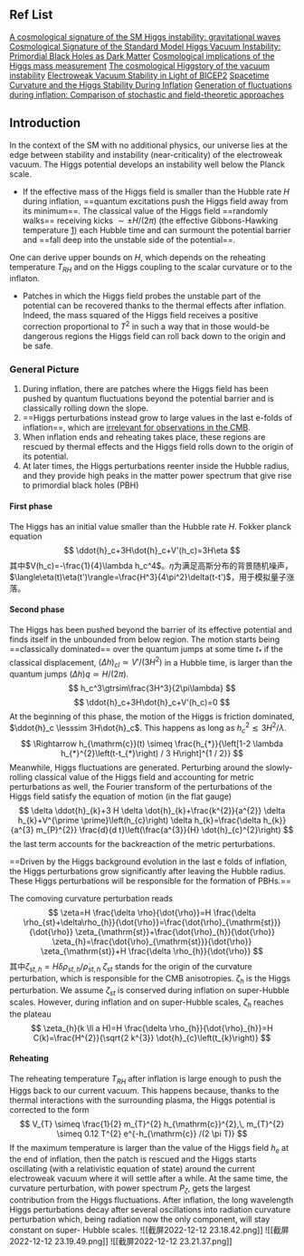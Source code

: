 ## Ref List 
[A cosmological signature of the SM Higgs instability: gravitational waves](file:///Users/lyuzhenhong/Desktop/Academic/Research/Espinosa_2018_J._Cosmol._Astropart._Phys._2018_012_HiggsVacuumInstability_GW.pdf)
[Cosmological Signature of the Standard Model Higgs Vacuum Instability: Primordial Black Holes as Dark Matter](file:///Users/lyuzhenhong/Desktop/Academic/Research/PBH/10.1103_PhysRevLett.120.121301_HiggsVacuumInstability_PBH.pdf)
[Cosmological implications of the Higgs mass measurement](file:///Users/lyuzhenhong/Desktop/Academic/Research/Espinosa_2008_J._Cosmol._Astropart._Phys._2008_002_Cosmological%20implications%20of%20the%20Higgs%20mass%20measurement.pdf)
[The cosmological Higgstory of the vacuum instability](file:///Users/lyuzhenhong/Desktop/Academic/Research/JHEP09(2015)174_The%20cosmological%20Higgstory.pdf)
[Electroweak Vacuum Stability in Light of BICEP2](file:///Users/lyuzhenhong/Desktop/Academic/Research/PhysRevLett.112.201801_EW_VacuumStability_BICEP2.pdf)
[Spacetime Curvature and the Higgs Stability During Inflation](file:///Users/lyuzhenhong/Desktop/Academic/Research/PhysRevLett.113.211102_Curvature_HiggsStability.pdf)
[Generation of fluctuations during inflation: Comparison of stochastic and field-theoretic approaches](file:///Users/lyuzhenhong/Desktop/Academic/Research/PhysRevD.79.044007_stochastic_field-theoretic.pdf)

## Introduction

In the context of the SM with no additional physics, our universe lies at the edge between stability and instability (near-criticality) of the electroweak vacuum. The Higgs potential develops an instability well below the Planck scale.
- If the effective mass of the Higgs field is smaller than the Hubble rate $H$ during inflation, ==quantum excitations push the Higgs field away from its minimum==. The classical value of the Higgs field ==randomly walks== receiving kicks $\sim \pm H/(2\pi)$ (the effective Gibbons-Hawking temperature [1](file:///Users/lyuzhenhong/Desktop/Academic/Research/Higgs_Inflation/JHEP09(2015)174_The%20cosmological%20Higgstory.pdf)) each Hubble time and can surmount the potential barrier and ==fall deep into the unstable side of the potential==.

One can derive upper bounds on $H$, which depends on the reheating temperature $T_{RH}$ and on the Higgs coupling to the scalar curvature or to the inflaton.
- Patches in which the Higgs field probes the unstable part of the potential can be recovered thanks to the thermal effects after inflation. Indeed, the mass squared of the Higgs field receives a positive correction proportional to $T^2$ in such a way that in those would-be dangerous regions the Higgs field can roll back down to the origin and be safe.

### General Picture
1. During inflation, there are patches where the Higgs field has been pushed by quantum fluctuations beyond the potential barrier and is classically rolling down the slope. 
2. ==Higgs perturbations instead grow to large values in the last e-folds of inflation==, which are <u>irrelevant for observations in the CMB</u>.
3. When inflation ends and reheating takes place, these regions are rescued by thermal effects and the Higgs field rolls down to the origin of its potential. 
4. At later times, the Higgs perturbations reenter inside the Hubble radius, and they provide high peaks in the matter power spectrum that give rise to primordial black holes (PBH)

#### First phase
The Higgs has an initial value smaller than the Hubble rate $H$.
Fokker planck equation
$$
\ddot{h}_c+3H\dot{h}_c+V'(h_c)=3H\eta
$$
其中$V(h_c)=-\frac{1}{4}\lambda h_c^4$。$\eta$为满足高斯分布的背景随机噪声，$\langle\eta(t)\eta(t')\rangle=\frac{H^3}{4\pi^2}\delta(t-t')$，用于模拟量子涨落。

#### Second phase
The Higgs has been pushed beyond the barrier of its effective potential and finds itself in the unbounded from below region. The motion starts being ==classically dominated== over the quantum jumps at some time $t_*$ if the classical displacement, $(\Delta h)_{cl} \simeq V'/(3H^2)$ in a Hubble time, is larger than the quantum jumps $(\Delta h)q \simeq H/(2\pi)$.
$$
h_c^3\gtrsim\frac{3H^3}{2\pi\lambda}  
$$
$$
\ddot{h}_c+3H\dot{h}_c+V'(h_c)=0
$$
At the beginning of this phase, the motion of the Higgs is friction dominated, $\ddot{h}_c \lesssim 3H\dot{h}_c$. This happens as long as $h^2_c \lesssim 3H^2/\lambda$.
$$
\Rightarrow h_{\mathrm{c}}(t) \simeq \frac{h_{*}}{\left[1-2 \lambda h_{*}^{2}\left(t-t_{*}\right) / 3 H\right]^{1 / 2}}
$$
Meanwhile, Higgs fluctuations are generated. Perturbing around the slowly-rolling classical value of the Higgs field and accounting for metric perturbations as well, the Fourier transform of the perturbations of the Higgs field satisfy the equation of motion (in the flat gauge)
$$
\delta \ddot{h}_{k}+3 H \delta \dot{h}_{k}+\frac{k^{2}}{a^{2}} \delta h_{k}+V^{\prime \prime}\left(h_{c}\right) \delta h_{k}=\frac{\delta h_{k}}{a^{3} m_{P}^{2}} \frac{d}{d t}\left(\frac{a^{3}}{H} \dot{h}_{c}^{2}\right)
$$
the last term accounts for the backreaction of the metric perturbations.

==Driven by the Higgs background evolution in the last e folds of inflation, the Higgs perturbations grow significantly after leaving the Hubble radius. These Higgs perturbations will be responsible for the formation of PBHs.==

The comoving curvature perturbation reads
$$
\zeta=H \frac{\delta \rho}{\dot{\rho}}=H \frac{\delta \rho_{st}+\delta\rho_{h}}{\dot{\rho}}=\frac{\dot{\rho}_{\mathrm{st}}}{\dot{\rho}} \zeta_{\mathrm{st}}+\frac{\dot{\rho}_{h}}{\dot{\rho}} \zeta_{h}=\frac{\dot{\rho}_{\mathrm{st}}}{\dot{\rho}} \zeta_{\mathrm{st}}+H \frac{\delta \rho_{h}}{\dot{\rho}}
$$
其中$\zeta_{st,h}=H\delta\rho_{st,h}/\dot{\rho}_{st,h}$
$\zeta_{st}$ stands for the origin of the curvature perturbation, which is responsible for the CMB anisotropies. $\zeta_h$ is the Higgs perturbation.
We assume $\zeta_{st}$ is conserved during inflation on super-Hubble scales. However, during inflation and on super-Hubble scales, $\zeta_h$ reaches the plateau
$$
\zeta_{h}(k \ll a H)=H \frac{\delta \rho_{h}}{\dot{\rho}_{h}}=H C(k)=\frac{H^{2}}{\sqrt{2 k^{3}} \dot{h}_{c}\left(t_{k}\right)}
$$
#### Reheating
The reheating temperature $T_{RH}$ after inflation is large enough to push the Higgs back to our current vacuum. This happens because, thanks to the thermal interactions with the surrounding plasma, the Higgs potential is corrected to the form
$$
V_{T} \simeq \frac{1}{2} m_{T}^{2} h_{\mathrm{c}}^{2},\, m_{T}^{2} \simeq 0.12 T^{2} e^{-h_{\mathrm{c}} /(2 \pi T)}
$$
If the maximum temperature is larger than the value of the Higgs field $h_e$ at the end of inflation, then the patch is rescued and the Higgs starts oscillating (with a relativistic equation of state) around the current electroweak vacuum where it will settle after a while.
At the same time, the curvature perturbation, with power spectrum $P_\zeta$, gets the largest contribution from the Higgs fluctuations. After inflation, the long wavelength Higgs perturbations decay after several oscillations into radiation curvature perturbation which, being radiation now the only component, will stay constant on super- Hubble scales.
![[截屏2022-12-12 23.18.42.png]]
![[截屏2022-12-12 23.19.49.png]]
![[截屏2022-12-12 23.21.37.png]]

